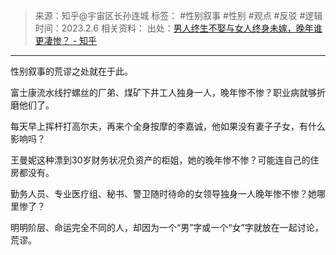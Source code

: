 > 来源：知乎@宇宙区长孙连城
> 标签： #性别叙事 #性别 #观点 #反驳 #逻辑
> 时间：2023.2.6
> 相关资料：
> 出处：[男人终生不娶与女人终身未嫁，晚年谁更凄惨？ - 知乎](https://www.zhihu.com/question/582031031/answer/2877528471?utm_campaign=&utm_medium=social&utm_oi=636468377439440896&utm_psn=1605560287381331968&utm_source=pro.mandu.enjoyreading)
***

性别叙事的荒谬之处就在于此。

富士康流水线拧螺丝的厂弟、煤矿下井工人独身一人，晚年惨不惨？职业病就够折磨他们了。

每天早上挥杆打高尔夫，再来个全身按摩的李嘉诚，他如果没有妻子子女，有什么影响吗？

王曼妮这种漂到30岁财务状况负资产的柜姐，她的晚年惨不惨？可能连自己的住房都没有。

勤务人员、专业医疗组、秘书、警卫随时待命的女领导独身一人晚年惨不惨？她哪里惨了？

明明阶层、命运完全不同的人，却因为一个“男”字或一个“女”字就放在一起讨论，荒谬。